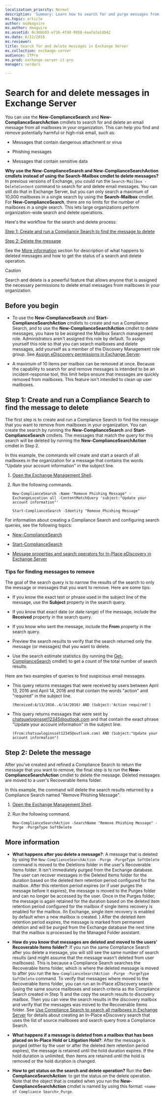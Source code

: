 ```yaml
---
localization_priority: Normal
description: 'Summary: Learn how to search for and purge messages from Exchange Server 2016 and Exchange Server 2019 mailboxes.'
ms.topic: article
author: msdmaguire
ms.author: dmaguire
ms.assetid: 8c36bb03-e716-4fdd-9958-4aa7a2a1db42
ms.date: 6/12/2018
ms.reviewer: 
title: Search for and delete messages in Exchange Server
ms.collection: exchange-server
audience: ITPro
ms.prod: exchange-server-it-pro
manager: serdars

---
```


# Search for and delete messages in Exchange Server

 You can use the **New-ComplianceSearch** and **New-ComplianceSearchAction** cmdlets to search for and delete an email message from all mailboxes in your organization. This can help you find and remove potentially harmful or high-risk email, such as:

- Messages that contain dangerous attachment or virus

- Phishing messages

- Messages that contain sensitive data

 **Why use the New-ComplianceSearch and New-ComplianceSearchAction cmdlets instead of using the Search-Mailbox cmdlet to delete messages?** In previous versions of Exchange, you could run the `Search-Mailbox -DeleteContent` command to search for and delete email messages. You can still do that in Exchange Server, but you can only search a maximum of 10,000 mailboxes in a single search by using the **Search-Mailbox** cmdlet. For **New-ComplianceSearch**, there are no limits for the number of mailboxes in a single search. This lets large organizations perform organization-wide search and delete operations.

Here's the workflow for the search and delete process:

[Step 1: Create and run a Compliance Search to find the message to delete](#step-1-create-and-run-a-compliance-search-to-find-the-message-to-delete)

[Step 2: Delete the message](#step-2-delete-the-message)

See the [More information](#more-information) section for description of what happens to deleted messages and how to get the status of a search and delete operation.

> [!CAUTION]
> Search and delete is a powerful feature that allows anyone that is assigned the necessary permissions to delete email messages from mailboxes in your organization.

## Before you begin

- To use the **New-ComplianceSearch** and **Start-ComplianceSearchAction** cmdlets to create and run a Compliance Search, and to use the **New-ComplianceSearchAction** cmdlet to delete messages, you have to be assigned the Mailbox Search management role. Administrators aren't assigned this role by default. To assign yourself this role so that you can search mailboxes and delete messages, add yourself as a member of the Discovery Management role group. See [Assign eDiscovery permissions in Exchange Server](assign-permissions.md).

- A maximum of 10 items per mailbox can be removed at once. Because the capability to search for and remove messages is intended to be an incident-response tool, this limit helps ensure that messages are quickly removed from mailboxes. This feature isn't intended to clean up user mailboxes.

## Step 1: Create and run a Compliance Search to find the message to delete

The first step is to create and run a Compliance Search to find the message that you want to remove from mailboxes in your organization. You can create the search by running the **New-ComplianceSearch** and **Start-ComplianceSearch** cmdlets. The messages that match the query for this search will be deleted by running the **New-ComplianceSearchAction** cmdlet in Step 2.

In this example, the commands will create and start a search of all mailboxes in the organization for a message that contains the words "Update your account information" in the subject line.

1. [Open the Exchange Management Shell](http://technet.microsoft.com/library/63976059-25f8-4b4f-b597-633e78b803c0.aspx).

2. Run the following commands.

   ```
   New-ComplianceSearch -Name "Remove Phishing Message" -ExchangeLocation all -ContentMatchQuery 'subject:"Update your account information"'
   ```

   ```
   Start-ComplianceSearch -Identity "Remove Phishing Message"
   ```

For information about creating a Compliance Search and configuring search queries, see the following topics:

- [New-ComplianceSearch](http://technet.microsoft.com/library/433d1602-a026-4d63-be5e-605dd6b7b0d0.aspx)

- [Start-ComplianceSearch](http://technet.microsoft.com/library/17ef8cc9-d716-446c-a8b9-b9109a6cab5a.aspx)

- [Message properties and search operators for In-Place eDiscovery in Exchange Server](message-properties-and-search-operators.md)

### Tips for finding messages to remove

The goal of the search query is to narrow the results of the search to only the message or messages that you want to remove. Here are some tips:

- If you know the exact text or phrase used in the subject line of the message, use the **Subject** property in the search query.

- If you know that exact date (or date range) of the message, include the **Received** property in the search query.

- If you know who sent the message, include the **From** property in the search query.

- Preview the search results to verify that the search returned only the message (or messages) that you want to delete.

- Use the search estimate statistics (by running the [Get-ComplianceSearch](http://technet.microsoft.com/library/3bf7edeb-7674-464e-abad-4b1b8858114d.aspx) cmdlet) to get a count of the total number of search results.

Here are two examples of queries to find suspicious email messages.

- This query returns messages that were received by users between April 13, 2016 and April 14, 2016 and that contain the words "action" and "required" in the subject line.

  ```
  (Received:4/13/2016..4/14/2016) AND (Subject:'Action required')
  ```

- This query returns messages that were sent by chatsuwloginsset12345@outlook.com and that contain the exact phrase "Update your account information" in the subject line.

  ```
  (From:chatsuwloginsset12345@outlook.com) AND (Subject:"Update your account information")
  ```

## Step 2: Delete the message


After you've created and refined a Compliance Search to return the message that you want to remove, the final step is to run the **New-ComplianceSearchAction** cmdlet to delete the message. Deleted messages are moved to a user's Recoverable Items folder.

In this example, the command will delete the search results returned by a Compliance Search named "Remove Phishing Message".

1. [Open the Exchange Management Shell](http://technet.microsoft.com/library/63976059-25f8-4b4f-b597-633e78b803c0.aspx).

2. Run the following command.

   ```
   New-ComplianceSearchAction -SearchName "Remove Phishing Message" -Purge -PurgeType SoftDelete
   ```

## More information

- **What happens after you delete a message?**: A message that is deleted by using the `New-ComplianceSearchAction -Purge -PurgeType SoftDelete` command is moved to the Deletions folder in the user's Recoverable Items folder. It isn't immediately purged from the Exchange database. The user can recover messages in the Deleted Items folder for the duration based on the deleted item retention period configured for the mailbox. After this retention period expires (or if user purges the message before it expires), the message is moved to the Purges folder and can no longer be accessed by the user. Once in the Purges folder, the message is again retained for the duration based on the deleted item retention period configured for the mailbox if single items recovery is enabled for the mailbox. (In Exchange, single item recovery is enabled by default when a new mailbox is created. ) After the deleted item retention period expires, the message is marked from permanent deletion and will be purged from the Exchange database the next time that the mailbox is processed by the Managed Folder assistant.

- **How do you know that messages are deleted and moved to the users' Recoverable Items folder?**: If you run the same Compliance Search after you delete a message, you will still see the same number of search results (and might assume that the message wasn't deleted from user mailboxes). This is because a Compliance Search searches the Recoverable Items folder, which is where the deleted message is moved to after you run the `New-ComplianceSearchAction -Purge -PurgeType SoftDelete` command. To verify that messages where moved to the Recoverable Items folder, you can run an In-Place eDiscovery search (using the same source mailboxes and search criteria as the Compliance Search created in Step 1) and the copy the search results to discovery mailbox. Then you can view the search results in the discovery mailbox and verify that the messages was moved to the Recoverable Items folder. See [Use Compliance Search to search all mailboxes in Exchange Server](compliance-search.md) for details about creating an In-Place eDiscovery search that uses the list of source mailboxes and search query from a Compliance Search.

- **What happens if a message is deleted from a mailbox that has been placed on In-Place Hold or Litigation Hold?**: After the message is purged (either by the user or after the deleted item retention period expires), the message is retained until the hold duration expires. If the hold duration is unlimited, then items are retained until the hold is removed or the hold duration is changed.

- **How to get status on the search and delete operation?** Run the **Get-ComplianceSearchAction**: to get the status on the delete operation. Note that the object that is created when you run the **New-ComplianceSearchAction** cmdlet is named by using this format: `<name of Compliance Search>_Purge`.
